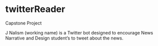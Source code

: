 # twitterReader
Capstone Project

J Nalism (working name) is a Twitter bot designed to encourage News Narrative and Design student’s to tweet about the news.
